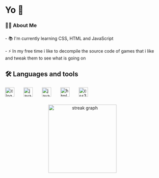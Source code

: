 ###

<h1 align="Left">Yo 👋</h1>

###

<h3 align="left">👩‍💻  About Me</h3>

###

<p align="left">- 📚 I'm currently learning CSS, HTML and JavaScript<br><br>- ⚡ In my free time i like to decompile the source code of games that i like and tweak them to see what is going on</p>

###

<h2 align="left">🛠 Languages and tools</h2>

###

<div align="left">
  <img src="https://cdn.jsdelivr.net/gh/devicons/devicon/icons/c/c-original.svg" height="30" alt="c logo"  />
  <img width="22" />
  <img src="https://cdn.jsdelivr.net/gh/devicons/devicon/icons/java/java-original.svg" height="30" alt="java logo"  />
  <img width="22" />
  <img src="https://cdn.jsdelivr.net/gh/devicons/devicon/icons/javascript/javascript-original.svg" height="30" alt="javascript logo"  />
  <img width="22" />
  <img src="https://cdn.jsdelivr.net/gh/devicons/devicon/icons/html5/html5-original.svg" height="30" alt="html5 logo"  />
  <img width="22" />
  <img src="https://cdn.jsdelivr.net/gh/devicons/devicon/icons/css3/css3-original.svg" height="30" alt="css3 logo"  />
</div>

###

###

<div align="center">
  <img src="https://streak-stats.demolab.com?user=matteo015&locale=en&mode=weekly&theme=dark&hide_border=false&border_radius=1&order=3" height="222" alt="streak graph"  />
</div>
